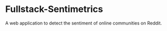 # Fullstack-Sentimetrics
A web application to detect the sentiment of online communities on Reddit.
